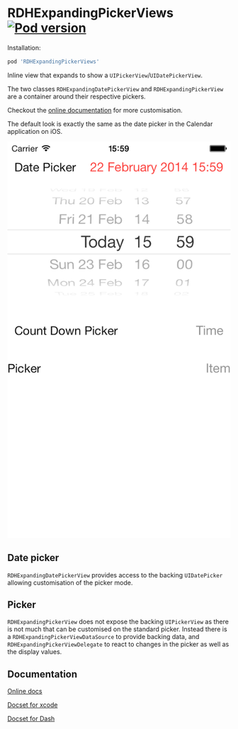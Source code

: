 RDHExpandingPickerViews <a href="http://badge.fury.io/co/RDHExpandingPickerViews"><img src="https://badge.fury.io/co/RDHExpandingPickerViews@2x.png" alt="Pod version" height="18"></a>
=======================

Installation:
``` ruby 
pod 'RDHExpandingPickerViews'
```

Inline view that expands to show a `UIPickerView`/`UIDatePickerView`.

The two classes `RDHExpandingDatePickerView` and `RDHExpandingPickerView` are a container around their respective pickers.

Checkout the [online documentation](#documentation) for more customisation. 

The default look is exactly the same as the date picker in the Calendar application on iOS.

![Date image](Images/date.png)

Date picker
-----------

`RDHExpandingDatePickerView` provides access to the backing `UIDatePicker` allowing customisation of the picker mode.

Picker
------

`RDHExpandingPickerView` does not expose the backing `UIPickerView` as there is not much that can be customised on the standard picker. Instead there is a `RDHExpandingPickerViewDataSource` to provide backing data, and `RDHExpandingPickerViewDelegate` to react to changes in the picker as well as the display values.

Documentation
-------------
[Online docs](http://cocoadocs.org/docsets/RDHExpandingPickerViews)

[Docset for xcode](http://cocoadocs.org/docsets/RDHExpandingPickerViews/xcode-docset.atom)

[Docset for Dash](dash-feed://http%3A%2F%2Fcocoadocs.org%2Fdocsets%2FRDHExpandingPickerViews%2FRDHExpandingPickerViews.xml)
